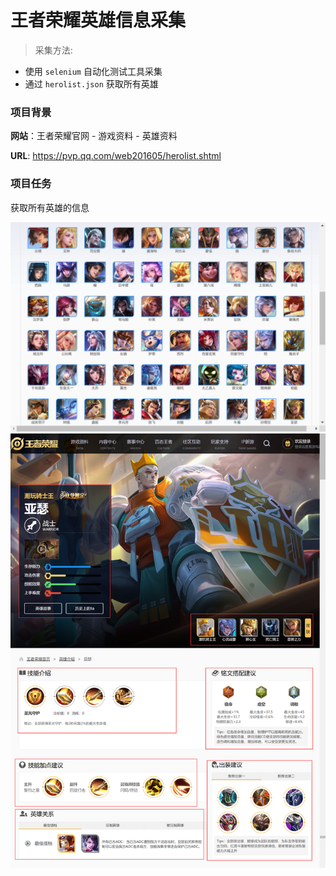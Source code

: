 # 王者荣耀英雄信息采集
>采集方法:
- 使用 `selenium` 自动化测试工具采集
- 通过 `herolist.json` 获取所有英雄



### 项目背景

  **网站**：王者荣耀官网 - 游戏资料 - 英雄资料
  
  **URL**:  https://pvp.qq.com/web201605/herolist.shtml

### 项目任务

  获取所有英雄的信息
  
![采集英雄信息](https://github.com/CyclingPeach/OWN---Honor_of_Kings/blob/main/%E6%89%80%E6%9C%89%E8%8B%B1%E9%9B%84.png)
![采集英雄信息](https://github.com/CyclingPeach/OWN---Honor_of_Kings/blob/main/%E9%87%87%E9%9B%86%E5%86%85%E5%AE%B9.png)
